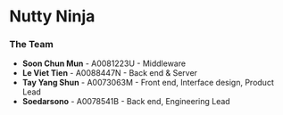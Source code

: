 Nutty Ninja
==

### The Team

- **Soon Chun Mun** - A0081223U - Middleware
- **Le Viet Tien** - A0088447N - Back end & Server
- **Tay Yang Shun** - A0073063M - Front end, Interface design, Product Lead
- **Soedarsono** - A0078541B - Back end, Engineering Lead
